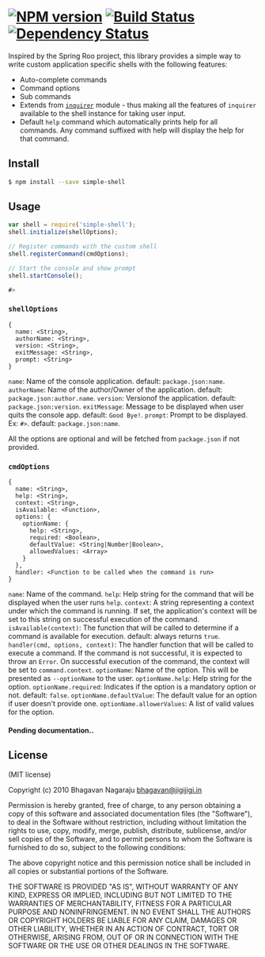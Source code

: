#  [![NPM version][npm-image]][npm-url] [![Build Status][travis-image]][travis-url] [![Dependency Status][daviddm-url]][daviddm-image]

Inspired by the Spring Roo project, this library provides a simple way to write custom application specific shells with the following features:
* Auto-complete commands
* Command options
* Sub commands
* Extends from [`inquirer`](https://www.npmjs.com/package/inquirer) module - thus making all the features of `inquirer` available to the shell instance for taking user input.
* Default `help` command which automatically prints help for all commands. Any command suffixed with help will display the help for that command.

## Install

```sh
$ npm install --save simple-shell
```


## Usage

```js
var shell = require('simple-shell');
shell.initialize(shellOptions);

// Register commands with the custom shell
shell.registerCommand(cmdOptions);

// Start the console and show prompt
shell.startConsole();

#>
```

### `shellOptions`
```
{
  name: <String>,
  authorName: <String>,
  version: <String>,
  exitMessage: <String>,
  prompt: <String>
}
```

`name`: Name of the console application. default: `package.json:name`.
`authorName`: Name of the author/Owner of the application. default: `package.json:author.name`.
`version`: Versionof the application. default: `package.json:version`.
`exitMessage`: Message to be displayed when user quits the console app. default: `Good Bye!`.
`prompt`: Prompt to be displayed. Ex: `#>`. default: `package.json:name`.

All the options are optional and will be fetched from `package.json` if not provided.

### `cmdOptions`
```
{
  name: <String>,
  help: <String>,
  context: <String>,
  isAvailable: <Function>,
  options: {
    optionName: {
      help: <String>,
      required: <Boolean>,
      defaultValue: <String|Number|Boolean>,
      allowedValues: <Array>
    }
  },
  handler: <Function to be called when the command is run>
}
```
`name`: Name of the command.
`help`: Help string for the command that will be displayed when the user runs `help`.
`context`: A string representing a context under which the command is running. If set, the application's context will be set to this string on successful execution of the command.
`isAvailable(context)`: The function that will be called to determine if a command is available for execution. default: always returns `true`.
`handler(cmd, options, context)`: The handler function that will be called to execute a command. If the command is not successful, it is expected to throw an `Error`. On successful execution of the command, the context will be set to `command.context`.
`optionName`: Name of the option. This will be presented as `--optionName` to the user.
`optionName.help`: Help string for the option.
`optionName.required`: Indicates if the option is a mandatory option or not. default: `false`.
`optionName.defaultValue`: The default value for an option if user doesn't provide one.
`optionName.allowerValues`: A list of valid values for the option.

#### Pending documentation..

## License

(MIT license)

Copyright (c) 2010 Bhagavan Nagaraju bhagavan@jigijigi.in

Permission is hereby granted, free of charge, to any person obtaining a copy of this software and associated documentation files (the "Software"), to deal in the Software without restriction, including without limitation the rights to use, copy, modify, merge, publish, distribute, sublicense, and/or sell copies of the Software, and to permit persons to whom the Software is furnished to do so, subject to the following conditions:

The above copyright notice and this permission notice shall be included in all copies or substantial portions of the Software.

THE SOFTWARE IS PROVIDED "AS IS", WITHOUT WARRANTY OF ANY KIND, EXPRESS OR IMPLIED, INCLUDING BUT NOT LIMITED TO THE WARRANTIES OF MERCHANTABILITY, FITNESS FOR A PARTICULAR PURPOSE AND NONINFRINGEMENT. IN NO EVENT SHALL THE AUTHORS OR COPYRIGHT HOLDERS BE LIABLE FOR ANY CLAIM, DAMAGES OR OTHER LIABILITY, WHETHER IN AN ACTION OF CONTRACT, TORT OR OTHERWISE, ARISING FROM, OUT OF OR IN CONNECTION WITH THE SOFTWARE OR THE USE OR OTHER DEALINGS IN THE SOFTWARE.


[npm-url]: https://npmjs.org/package/simple-shell
[npm-image]: https://badge.fury.io/js/simple-shell.svg
[travis-url]: https://travis-ci.org/bhagn/simple-shell
[travis-image]: https://travis-ci.org/bhagn/simple-shell.svg?branch=master
[daviddm-url]: https://david-dm.org/bhagn/simple-shell.svg?theme=shields.io
[daviddm-image]: https://david-dm.org/bhagn/simple-shell
